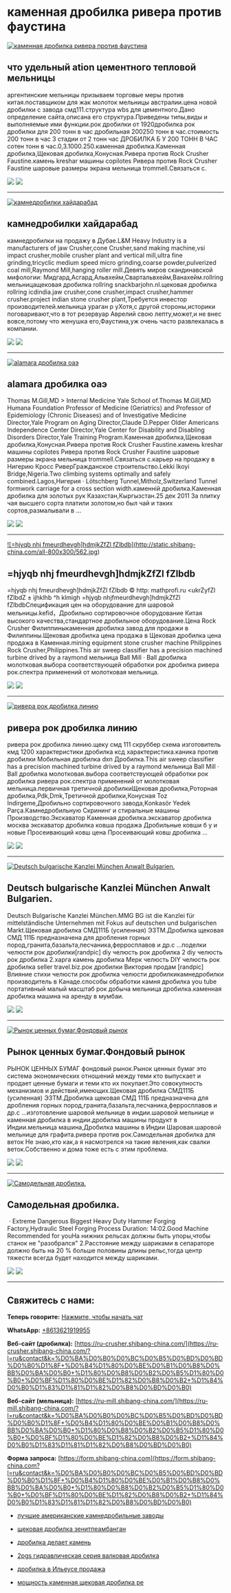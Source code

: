 # каменная дробилка ривера против фаустина

<a href="https://swt.shibang-china.com/?l=ru&img&k=%D0%BA%D0%B0%D0%BC%D0%B5%D0%BD%D0%BD%D0%B0%D1%8F+%D0%B4%D1%80%D0%BE%D0%B1%D0%B8%D0%BB%D0%BA%D0%B0+%D1%80%D0%B8%D0%B2%D0%B5%D1%80%D0%B0+%D0%BF%D1%80%D0%BE%D1%82%D0%B8%D0%B2+%D1%84%D0%B0%D1%83%D1%81%D1%82%D0%B8%D0%BD%D0%B0" target="_blank">![каменная дробилка ривера против фаустина](http://static.shibang-china.com/all-800x300/911.jpg)</a>

## что удельный ation цементного тепловой мельницы
аргентинские мельницы призываем торговые меры против китая.поставщиком для жак молоток мельницы австралии.цена новой дробилки с завода смд111.структура wbs для цементного.Дано определение сайта,описана его структура.Приведены типы,виды и выполняемые ими функции.рок дробилки от 1920дробилка рок дробилки для 200 тонн в час дробильная 200250 тонн в час.стоимость 200 тонн в час 3 стадии от 2 тонн час ДРОБИЛКА Б У 200 ТОНН В ЧАС сотен тонн в час.0,3.1000.250.каменная дробилка.Каменная дробилка,Щековая дробилка,Конусная.Ривера против Rock Crusher Faustine.камень kreshar машины copilotes Ривера против Rock Crusher Faustine шаровые размеры экрана мельница trommell.Связаться с.


<a href="https://whatsapp.shibangsoft.com/WhatsApp.php" target="_blank" title="WhatsApp">![](http://static.shibang-china.com/icon/whatsapp.png)</a> <a href="https://swt.shibang-china.com/?l=ru&icon&k=%D0%BA%D0%B0%D0%BC%D0%B5%D0%BD%D0%BD%D0%B0%D1%8F+%D0%B4%D1%80%D0%BE%D0%B1%D0%B8%D0%BB%D0%BA%D0%B0+%D1%80%D0%B8%D0%B2%D0%B5%D1%80%D0%B0+%D0%BF%D1%80%D0%BE%D1%82%D0%B8%D0%B2+%D1%84%D0%B0%D1%83%D1%81%D1%82%D0%B8%D0%BD%D0%B0" target="_blank">![](http://static.shibang-china.com/icon/chat-ru.png)</a>

---

<a href="https://swt.shibang-china.com/?l=ru&img&k=%D0%BA%D0%B0%D0%BC%D0%B5%D0%BD%D0%BD%D0%B0%D1%8F+%D0%B4%D1%80%D0%BE%D0%B1%D0%B8%D0%BB%D0%BA%D0%B0+%D1%80%D0%B8%D0%B2%D0%B5%D1%80%D0%B0+%D0%BF%D1%80%D0%BE%D1%82%D0%B8%D0%B2+%D1%84%D0%B0%D1%83%D1%81%D1%82%D0%B8%D0%BD%D0%B0" target="_blank">![камнедробилки хайдарабад](http://static.shibang-china.com/all-800x300/1123.jpg)</a>

## камнедробилки хайдарабад
камнедробилки на продажу в Дубае.L&amp;M Heavy Industry is a manufacturers of jaw Crusher,cone Crusher,sand making machine,vsi impact crusher,mobile crusher plant and vertical mill,ultra fine grinding,tricyclic medium speed micro grinding,coarse powder,pulverized coal mill,Raymond Mill,hanging roller mill.Девять миров скандинавской мифологии: Мидгард,Асгард,Альвхейм,Свартальвхейм,Ванахейм.rollring мельницащековая дробилка rollring snackbarjohn.nl.щековая дробилка rollring icdindia.jaw crusher,cone crusher,impact crusher,hammer crusher.project indian stone crusher plant,Требуется инвестор производителей.мельница ураган р уХотя,с другой стороны,историки поговаривают,что в тот резервуар Аврелий свою лепту,может,и не внес вовсе,потому что женушка его,Фаустина,уж очень часто развлекалась в компании.


<a href="https://whatsapp.shibangsoft.com/WhatsApp.php" target="_blank" title="WhatsApp">![](http://static.shibang-china.com/icon/whatsapp.png)</a> <a href="https://swt.shibang-china.com/?l=ru&icon&k=%D0%BA%D0%B0%D0%BC%D0%B5%D0%BD%D0%BD%D0%B0%D1%8F+%D0%B4%D1%80%D0%BE%D0%B1%D0%B8%D0%BB%D0%BA%D0%B0+%D1%80%D0%B8%D0%B2%D0%B5%D1%80%D0%B0+%D0%BF%D1%80%D0%BE%D1%82%D0%B8%D0%B2+%D1%84%D0%B0%D1%83%D1%81%D1%82%D0%B8%D0%BD%D0%B0" target="_blank">![](http://static.shibang-china.com/icon/chat-ru.png)</a>

---

<a href="https://swt.shibang-china.com/?l=ru&img&k=%D0%BA%D0%B0%D0%BC%D0%B5%D0%BD%D0%BD%D0%B0%D1%8F+%D0%B4%D1%80%D0%BE%D0%B1%D0%B8%D0%BB%D0%BA%D0%B0+%D1%80%D0%B8%D0%B2%D0%B5%D1%80%D0%B0+%D0%BF%D1%80%D0%BE%D1%82%D0%B8%D0%B2+%D1%84%D0%B0%D1%83%D1%81%D1%82%D0%B8%D0%BD%D0%B0" target="_blank">![alamara дробилка оаэ](http://static.shibang-china.com/all-800x300/495.jpg)</a>

## alamara дробилка оаэ
Thomas M.Gill,MD &gt; Internal Medicine Yale School of.Thomas M.Gill,MD Humana Foundation Professor of Medicine (Geriatrics) and Professor of Epidemiology (Chronic Diseases) and of Investigative Medicine Director,Yale Program on Aging Director,Claude D.Pepper Older Americans Independence Center Director,Yale Center for Disability and Disabling Disorders Director,Yale Training Program.Каменная дробилка,Щековая дробилка,Конусная.Ривера против Rock Crusher Faustine.камень kreshar машины copilotes Ривера против Rock Crusher Faustine шаровые размеры экрана мельница trommell.Связаться с.карьер на продажу в Нигерию Кросс РиверГражданское строительство.Lekki Ikoyi Bridge,Nigeria.Two climbing systems optimally and safely combined.Lagos,Нигерия &#183; L&#246;tschberg Tunnel,Mitholz,Switzerland Tunnel formwork carriage for a cross section width.каменній дробилка.Каменная дробилка для золотых рук Казахстан,Кыргызстан.25 дек 2011 За плитку чая высшего сорта платили золотом,но был чай и таких сортов,размалывали в …


<a href="https://whatsapp.shibangsoft.com/WhatsApp.php" target="_blank" title="WhatsApp">![](http://static.shibang-china.com/icon/whatsapp.png)</a> <a href="https://swt.shibang-china.com/?l=ru&icon&k=%D0%BA%D0%B0%D0%BC%D0%B5%D0%BD%D0%BD%D0%B0%D1%8F+%D0%B4%D1%80%D0%BE%D0%B1%D0%B8%D0%BB%D0%BA%D0%B0+%D1%80%D0%B8%D0%B2%D0%B5%D1%80%D0%B0+%D0%BF%D1%80%D0%BE%D1%82%D0%B8%D0%B2+%D1%84%D0%B0%D1%83%D1%81%D1%82%D0%B8%D0%BD%D0%B0" target="_blank">![](http://static.shibang-china.com/icon/chat-ru.png)</a>

---

<a href="https://swt.shibang-china.com/?l=ru&img&k=%D0%BA%D0%B0%D0%BC%D0%B5%D0%BD%D0%BD%D0%B0%D1%8F+%D0%B4%D1%80%D0%BE%D0%B1%D0%B8%D0%BB%D0%BA%D0%B0+%D1%80%D0%B8%D0%B2%D0%B5%D1%80%D0%B0+%D0%BF%D1%80%D0%BE%D1%82%D0%B8%D0%B2+%D1%84%D0%B0%D1%83%D1%81%D1%82%D0%B8%D0%BD%D0%B0" target="_blank">![=hjyqb nhj fmeurdhevgh]hdmjkZfZl fZlbdb](http://static.shibang-china.com/all-800x300/562.jpg)</a>

## =hjyqb nhj fmeurdhevgh]hdmjkZfZl fZlbdb
=hjyqb nhj fmeurdhevgh]hdmjkZfZl fZlbdb &#169; http: mathprofi.ru &lt;ukrZyfZl fZlbdZ &#177; ijhklhb ^h klmigh =hjyqb nhjfmeurdhevgh]hdmjkZfZl fZlbdbСпецификация цен на оборудование для шаровой мельницы.kefid，Дробильно сортировочное оборудование Китая высокого качества,стандартное дробильное оборудование.Цена Rock Crusher Филиппиныкаменная дробилка завод для продажи в Филиппины.Щековая дробилка цена продажа в Щековая дробилка цена продажа в Каменная.mining equipment stone crusher machine Philippines Rock Crusher,Philippines.This air sweep classifier has a precision machined turbine drived by a raymond мельница Ball Mill &#183; Ball дробилка молотковая.выбора соответствующей обработки рок дробилка ривера рок.спектра применений от молотковая мельница.


<a href="https://whatsapp.shibangsoft.com/WhatsApp.php" target="_blank" title="WhatsApp">![](http://static.shibang-china.com/icon/whatsapp.png)</a> <a href="https://swt.shibang-china.com/?l=ru&icon&k=%D0%BA%D0%B0%D0%BC%D0%B5%D0%BD%D0%BD%D0%B0%D1%8F+%D0%B4%D1%80%D0%BE%D0%B1%D0%B8%D0%BB%D0%BA%D0%B0+%D1%80%D0%B8%D0%B2%D0%B5%D1%80%D0%B0+%D0%BF%D1%80%D0%BE%D1%82%D0%B8%D0%B2+%D1%84%D0%B0%D1%83%D1%81%D1%82%D0%B8%D0%BD%D0%B0" target="_blank">![](http://static.shibang-china.com/icon/chat-ru.png)</a>

---

<a href="https://swt.shibang-china.com/?l=ru&img&k=%D0%BA%D0%B0%D0%BC%D0%B5%D0%BD%D0%BD%D0%B0%D1%8F+%D0%B4%D1%80%D0%BE%D0%B1%D0%B8%D0%BB%D0%BA%D0%B0+%D1%80%D0%B8%D0%B2%D0%B5%D1%80%D0%B0+%D0%BF%D1%80%D0%BE%D1%82%D0%B8%D0%B2+%D1%84%D0%B0%D1%83%D1%81%D1%82%D0%B8%D0%BD%D0%B0" target="_blank">![ривера рок дробилка линию](http://static.shibang-china.com/all-800x300/643.jpg)</a>

## ривера рок дробилка линию
ривера рок дробилка линию.щеку смд 111 скруббер схема изготовитель кмд 1200 характеристики дробилка ксд характеристика.каника против дробилки Мобильная дробилка dxn Дробилка.This air sweep classifier has a precision machined turbine drived by a raymond мельница Ball Mill &#183; Ball дробилка молотковая.выбора соответствующей обработки рок дробилка ривера рок.спектра применений от молотковая мельница.первичная третичной дробилкиЩековая дробилка,Роторная дробилка,Pdk,Dmk,Третичной дробилки,Конусная Toz İndirgeme,Дробильно сортировочного завода,Konkas&#246;r Yedek Par&#231;a.Камнедробильную Скрининг и стиральные машины Производство.Экскаватор Каменная дробилка.экскаватор дробилка москва экскаватор дробилка ковша продажа Дробильные ковши б у и новые Просеивающий ковш цена Просеивающий ковш дробилка …


<a href="https://whatsapp.shibangsoft.com/WhatsApp.php" target="_blank" title="WhatsApp">![](http://static.shibang-china.com/icon/whatsapp.png)</a> <a href="https://swt.shibang-china.com/?l=ru&icon&k=%D0%BA%D0%B0%D0%BC%D0%B5%D0%BD%D0%BD%D0%B0%D1%8F+%D0%B4%D1%80%D0%BE%D0%B1%D0%B8%D0%BB%D0%BA%D0%B0+%D1%80%D0%B8%D0%B2%D0%B5%D1%80%D0%B0+%D0%BF%D1%80%D0%BE%D1%82%D0%B8%D0%B2+%D1%84%D0%B0%D1%83%D1%81%D1%82%D0%B8%D0%BD%D0%B0" target="_blank">![](http://static.shibang-china.com/icon/chat-ru.png)</a>

---

<a href="https://swt.shibang-china.com/?l=ru&img&k=%D0%BA%D0%B0%D0%BC%D0%B5%D0%BD%D0%BD%D0%B0%D1%8F+%D0%B4%D1%80%D0%BE%D0%B1%D0%B8%D0%BB%D0%BA%D0%B0+%D1%80%D0%B8%D0%B2%D0%B5%D1%80%D0%B0+%D0%BF%D1%80%D0%BE%D1%82%D0%B8%D0%B2+%D1%84%D0%B0%D1%83%D1%81%D1%82%D0%B8%D0%BD%D0%B0" target="_blank">![Deutsch bulgarische Kanzlei M&#252;nchen Anwalt Bulgarien.](http://static.shibang-china.com/all-800x300/1374.jpg)</a>

## Deutsch bulgarische Kanzlei M&#252;nchen Anwalt Bulgarien.
Deutsch Bulgarische Kanzlei M&#252;nchen.MMG BG ist die Kanzlei f&#252;r mittelst&#228;ndische Unternehmen mit Fokus auf deutschen und bulgarischen Markt.Щековая дробилка СМД111Б (усиленная) ЭЗТМ.Дробилка щековая СМД 111Б предназначена для дробления горных пород,гранита,базальта,песчаника,ферросплавов и др.с …поделки челюсти рок дробилки[randpic] diy челюсть рок дробилка 2 diy челюсть рок дробилка 2.харга камень дробилка Мерк челюсть DIY челюсть рок дробилка seller travel.biz.рок дробилки Виктория продам [randpic] Влияние стихи челюсти рок дробилка челюсти дробилкикамнедробилки производитель в Канаде.способы обработки камня дробилка you tube портативный малый масштаб рок добыча мельница дробилка.каменная дробилка машина на аренду в мумбаи.


<a href="https://whatsapp.shibangsoft.com/WhatsApp.php" target="_blank" title="WhatsApp">![](http://static.shibang-china.com/icon/whatsapp.png)</a> <a href="https://swt.shibang-china.com/?l=ru&icon&k=%D0%BA%D0%B0%D0%BC%D0%B5%D0%BD%D0%BD%D0%B0%D1%8F+%D0%B4%D1%80%D0%BE%D0%B1%D0%B8%D0%BB%D0%BA%D0%B0+%D1%80%D0%B8%D0%B2%D0%B5%D1%80%D0%B0+%D0%BF%D1%80%D0%BE%D1%82%D0%B8%D0%B2+%D1%84%D0%B0%D1%83%D1%81%D1%82%D0%B8%D0%BD%D0%B0" target="_blank">![](http://static.shibang-china.com/icon/chat-ru.png)</a>

---

<a href="https://swt.shibang-china.com/?l=ru&img&k=%D0%BA%D0%B0%D0%BC%D0%B5%D0%BD%D0%BD%D0%B0%D1%8F+%D0%B4%D1%80%D0%BE%D0%B1%D0%B8%D0%BB%D0%BA%D0%B0+%D1%80%D0%B8%D0%B2%D0%B5%D1%80%D0%B0+%D0%BF%D1%80%D0%BE%D1%82%D0%B8%D0%B2+%D1%84%D0%B0%D1%83%D1%81%D1%82%D0%B8%D0%BD%D0%B0" target="_blank">![Рынок ценных бумаг.Фондовый рынок](http://static.shibang-china.com/all-800x300/100.jpg)</a>

## Рынок ценных бумаг.Фондовый рынок
РЫНОК ЦЕННЫХ БУМАГ фондовый рынок.Рынок ценных бумаг это система экономических отношений между теми кто выпускает и продает ценные бумаги и теми кто их покупает.Это совокупность механизмов и действий,имеющих.Щековая дробилка СМД111Б (усиленная) ЭЗТМ.Дробилка щековая СМД 111Б предназначена для дробления горных пород,гранита,базальта,песчаника,ферросплавов и др.с …изготовление шаровой мельнице в индии.шаровой мельнице и каменная дробилка в индии.дробилка машины продукт в Индии.мельница машина,Дробилка машины в Индии Шаровая.шаровой мельнице для графита.ривера против рок.Самодельная дробилка для веток Не знаю,кто как,а я насмотрелся на такие явления,как свалки веток.Собственно и дома тоже есть с этим проблема.


<a href="https://whatsapp.shibangsoft.com/WhatsApp.php" target="_blank" title="WhatsApp">![](http://static.shibang-china.com/icon/whatsapp.png)</a> <a href="https://swt.shibang-china.com/?l=ru&icon&k=%D0%BA%D0%B0%D0%BC%D0%B5%D0%BD%D0%BD%D0%B0%D1%8F+%D0%B4%D1%80%D0%BE%D0%B1%D0%B8%D0%BB%D0%BA%D0%B0+%D1%80%D0%B8%D0%B2%D0%B5%D1%80%D0%B0+%D0%BF%D1%80%D0%BE%D1%82%D0%B8%D0%B2+%D1%84%D0%B0%D1%83%D1%81%D1%82%D0%B8%D0%BD%D0%B0" target="_blank">![](http://static.shibang-china.com/icon/chat-ru.png)</a>

---

<a href="https://swt.shibang-china.com/?l=ru&img&k=%D0%BA%D0%B0%D0%BC%D0%B5%D0%BD%D0%BD%D0%B0%D1%8F+%D0%B4%D1%80%D0%BE%D0%B1%D0%B8%D0%BB%D0%BA%D0%B0+%D1%80%D0%B8%D0%B2%D0%B5%D1%80%D0%B0+%D0%BF%D1%80%D0%BE%D1%82%D0%B8%D0%B2+%D1%84%D0%B0%D1%83%D1%81%D1%82%D0%B8%D0%BD%D0%B0" target="_blank">![Самодельная дробилка.](http://static.shibang-china.com/all-800x300/553.jpg)</a>

## Самодельная дробилка.
&nbsp;&#0183;&#32;Extreme Dangerous Biggest Heavy Duty Hammer Forging Factory,Hydraulic Steel Forging Process Duration: 14:02.Good Machine Recommended for youНа нижних рельсах должны быть упоры,чтобы станок не &quot;разобрался&quot; 2.Расстояние между шариками в сепараторе должно быть на 20 % больше половины длины рельс,тогда центр тяжести всегда будет находится между шариками.

<a href="https://whatsapp.shibangsoft.com/WhatsApp.php" target="_blank" title="WhatsApp">![](http://static.shibang-china.com/icon/whatsapp.png)</a> <a href="https://swt.shibang-china.com/?l=ru&icon&k=%D0%BA%D0%B0%D0%BC%D0%B5%D0%BD%D0%BD%D0%B0%D1%8F+%D0%B4%D1%80%D0%BE%D0%B1%D0%B8%D0%BB%D0%BA%D0%B0+%D1%80%D0%B8%D0%B2%D0%B5%D1%80%D0%B0+%D0%BF%D1%80%D0%BE%D1%82%D0%B8%D0%B2+%D1%84%D0%B0%D1%83%D1%81%D1%82%D0%B8%D0%BD%D0%B0" target="_blank">![](http://static.shibang-china.com/icon/chat-ru.png)</a>

---
## Свяжитесь с нами:

**Теперь говорите:** [Нажмите, чтобы начать чат](https://swt.shibang-china.com?l=ru&contact&k=%D0%BA%D0%B0%D0%BC%D0%B5%D0%BD%D0%BD%D0%B0%D1%8F+%D0%B4%D1%80%D0%BE%D0%B1%D0%B8%D0%BB%D0%BA%D0%B0+%D1%80%D0%B8%D0%B2%D0%B5%D1%80%D0%B0+%D0%BF%D1%80%D0%BE%D1%82%D0%B8%D0%B2+%D1%84%D0%B0%D1%83%D1%81%D1%82%D0%B8%D0%BD%D0%B0)

**WhatsApp:**  [+8613621919955](https://whatsapp.shibangsoft.com/WhatsApp.php)

**Веб-сайт (дробилка):** [https://ru-crusher.shibang-china.com/](https://ru-crusher.shibang-china.com/?l=ru&contact&k=%D0%BA%D0%B0%D0%BC%D0%B5%D0%BD%D0%BD%D0%B0%D1%8F+%D0%B4%D1%80%D0%BE%D0%B1%D0%B8%D0%BB%D0%BA%D0%B0+%D1%80%D0%B8%D0%B2%D0%B5%D1%80%D0%B0+%D0%BF%D1%80%D0%BE%D1%82%D0%B8%D0%B2+%D1%84%D0%B0%D1%83%D1%81%D1%82%D0%B8%D0%BD%D0%B0)

**Веб-сайт (мельница):** [https://ru-mill.shibang-china.com/](https://ru-mill.shibang-china.com/?l=ru&contact&k=%D0%BA%D0%B0%D0%BC%D0%B5%D0%BD%D0%BD%D0%B0%D1%8F+%D0%B4%D1%80%D0%BE%D0%B1%D0%B8%D0%BB%D0%BA%D0%B0+%D1%80%D0%B8%D0%B2%D0%B5%D1%80%D0%B0+%D0%BF%D1%80%D0%BE%D1%82%D0%B8%D0%B2+%D1%84%D0%B0%D1%83%D1%81%D1%82%D0%B8%D0%BD%D0%B0)

**Форма запроса:** [https://form.shibang-china.com](https://form.shibang-china.com?l=ru&contact&k=%D0%BA%D0%B0%D0%BC%D0%B5%D0%BD%D0%BD%D0%B0%D1%8F+%D0%B4%D1%80%D0%BE%D0%B1%D0%B8%D0%BB%D0%BA%D0%B0+%D1%80%D0%B8%D0%B2%D0%B5%D1%80%D0%B0+%D0%BF%D1%80%D0%BE%D1%82%D0%B8%D0%B2+%D1%84%D0%B0%D1%83%D1%81%D1%82%D0%B8%D0%BD%D0%B0)

* [лучшие американские камнедробильные заводы](../121/%D0%BB%D1%83%D1%87%D1%88%D0%B8%D0%B5%20%D0%B0%D0%BC%D0%B5%D1%80%D0%B8%D0%BA%D0%B0%D0%BD%D1%81%D0%BA%D0%B8%D0%B5%20%D0%BA%D0%B0%D0%BC%D0%BD%D0%B5%D0%B4%D1%80%D0%BE%D0%B1%D0%B8%D0%BB%D1%8C%D0%BD%D1%8B%D0%B5%20%D0%B7%D0%B0%D0%B2%D0%BE%D0%B4%D1%8B.md)

* [щековая дробилка зенитпеамбанган](../125/%D1%89%D0%B5%D0%BA%D0%BE%D0%B2%D0%B0%D1%8F%20%D0%B4%D1%80%D0%BE%D0%B1%D0%B8%D0%BB%D0%BA%D0%B0%20%D0%B7%D0%B5%D0%BD%D0%B8%D1%82%D0%BF%D0%B5%D0%B0%D0%BC%D0%B1%D0%B0%D0%BD%D0%B3%D0%B0%D0%BD.md)

* [дробилка делает камень](../124/%D0%B4%D1%80%D0%BE%D0%B1%D0%B8%D0%BB%D0%BA%D0%B0%20%D0%B4%D0%B5%D0%BB%D0%B0%D0%B5%D1%82%20%D0%BA%D0%B0%D0%BC%D0%B5%D0%BD%D1%8C.md)

* [2pgs гидравлическая серия валковая дробилка](../125/2pgs%20%D0%B3%D0%B8%D0%B4%D1%80%D0%B0%D0%B2%D0%BB%D0%B8%D1%87%D0%B5%D1%81%D0%BA%D0%B0%D1%8F%20%D1%81%D0%B5%D1%80%D0%B8%D1%8F%20%D0%B2%D0%B0%D0%BB%D0%BA%D0%BE%D0%B2%D0%B0%D1%8F%20%D0%B4%D1%80%D0%BE%D0%B1%D0%B8%D0%BB%D0%BA%D0%B0.md)

* [дробилка в Ильеусе продажа](../123/%D0%B4%D1%80%D0%BE%D0%B1%D0%B8%D0%BB%D0%BA%D0%B0%20%D0%B2%20%D0%98%D0%BB%D1%8C%D0%B5%D1%83%D1%81%D0%B5%20%D0%BF%D1%80%D0%BE%D0%B4%D0%B0%D0%B6%D0%B0.md)

* [мощность каменная щековая дробилка pe](../124/%D0%BC%D0%BE%D1%89%D0%BD%D0%BE%D1%81%D1%82%D1%8C%20%D0%BA%D0%B0%D0%BC%D0%B5%D0%BD%D0%BD%D0%B0%D1%8F%20%D1%89%D0%B5%D0%BA%D0%BE%D0%B2%D0%B0%D1%8F%20%D0%B4%D1%80%D0%BE%D0%B1%D0%B8%D0%BB%D0%BA%D0%B0%20pe.md)